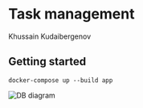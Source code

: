 # Task management

Khussain Kudaibergenov

## Getting started

```
docker-compose up --build app
```

<img alt="DB diagram" src="C:\Users\duise\OneDrive\Изображения\Снимки экрана\drow.png"/>
